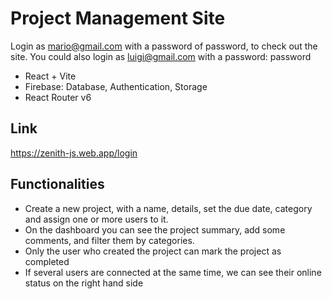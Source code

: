 # Project Management Site

Login as mario@gmail.com with a password of password, to check out the site.
You could also login as luigi@gmail.com with a password: password

- React + Vite
- Firebase: Database, Authentication, Storage
- React Router v6

## Link

https://zenith-js.web.app/login

## Functionalities

- Create a new project, with a name, details, set the due date, category and assign one or more users to it.
- On the dashboard you can see the project summary, add some comments, and filter them by categories.
- Only the user who created the project can mark the project as completed
- If several users are connected at the same time, we can see their online status on the right hand side


